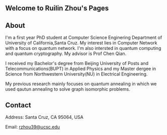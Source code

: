 ## Welcome to Ruilin Zhou's Pages
## About 
I'm a first year PhD student at Computer Science Enginering Department of University of California,Santa Cruz. My interest lies in Computer Network with a focus on quantum network. I'm also intersted in quantum computing and quantum cryptography. My advisor is Prof Chen Qian.

I received my Bachelor's degree from Beijing University of Posts and Telecommunications(BUPT) in Applied Physics and my Master dergee in Science from Northwestern University(NU) in Electrical Engineering.

My previous research mainly focuses on quantum annealing in which we used qautun annealing to solve graph isomorphic problems. 

## Contact
Address: Santa Cruz, CA 95064, USA

Email: rzhou39@ucsc.edu
